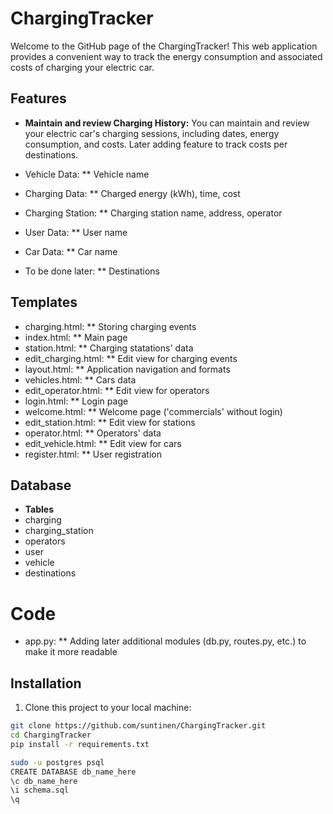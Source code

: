 # ChargingTracker

Welcome to the GitHub page of the ChargingTracker! This web application provides a convenient way to track the energy consumption and associated costs of charging your electric car.

## Features

- **Maintain and review Charging History:** You can maintain and review your electric car's  charging sessions, including dates, energy consumption, and costs. Later adding feature to track costs per destinations.

- Vehicle Data: ** Vehicle name
- Charging Data: ** Charged energy (kWh), time, cost
- Charging Station: ** Charging station name, address, operator
- User Data: ** User name
- Car Data: ** Car name
- To be done later: ** Destinations

## Templates
- charging.html: ** Storing charging events
- index.html: ** Main page 
- station.html: ** Charging statations' data
- edit_charging.html: ** Edit view for charging events
- layout.html: ** Application navigation and formats
- vehicles.html: ** Cars data
- edit_operator.html: ** Edit view for operators
- login.html: ** Login page
- welcome.html: ** Welcome page ('commercials' without login) 
- edit_station.html: ** Edit view for stations
- operator.html: ** Operators' data
- edit_vehicle.html: ** Edit view for cars
- register.html: ** User registration

## Database
- **Tables**
- charging         
- charging_station 
- operators        
- user             
- vehicle
- destinations

# Code
- app.py: ** Adding later additional modules (db.py, routes.py, etc.) to make it more readable

## Installation

1. Clone this project to your local machine:

```bash
git clone https://github.com/suntinen/ChargingTracker.git
cd ChargingTracker
pip install -r requirements.txt

sudo -u postgres psql
CREATE DATABASE db_name_here
\c db_name_here
\i schema.sql
\q

